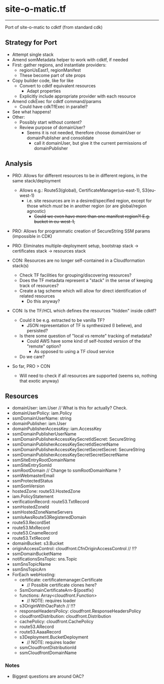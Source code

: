 # site-o-matic.tf
-----------------------------------------------------------------------------
Port of site-o-matic to cdktf (from standard cdk)

## Strategy for Port
- Attempt single stack
- Amend somMetadata helper to work with cdktf, if needed
- First: gather regions, and instantiate providers:
  - regionUsEast1, regionManifest
  - These become part of site props
- Copy builder code, like for like
  - Convert to cdktf equivalent resources
    - Adapt properties
  - Explicitly include appropriate provider with each resource
- Amend cdkExec for cdktf command/params
  - Could have cdkTfExec in parallel?
- See what happens!
- Other:
  - Possibly start without content?
  - Review purpose of domainUser?
    - Seems it is not needed, therefore choose domainUser or domainPublisher and consolidate
      - call it domainUser, but give it the current permissions of domainPublisher

## Analysis
- PRO: Allows for different resources to be in different regions, in the same stack/deployment
  - Allows e.g.: Route53(global), CertificateManager(us-east-1), S3(eu-west-1)
    - i.e. site resources are in a desired/specified region, except for those which _must_ be in another region (or are global/region agnostic)
      - ~~Could we even have more than one manifest region?! E.g. bucket in eu-west-1,~~ 
- PRO: Allows for programmatic creation of SecureString SSM params (impossible in CDK)
- PRO: Eliminates multiple-deployment setup, bootstrap stack -> certificates stack -> resources stack
- CON: Resources are no longer self-contained in a Cloudformation stack(s)
  - Check TF facilities for grouping/discovering resources?
  - Does the TF metadata represent a "stack" in the sense of keeping track of resources?
  - Create a tag scheme which will allow for direct identification of related resources
    - Do this anyway?
- CON: Is the TF/HCL which defines the resources "hidden" inside cdktf?
  - Could it be e.g. extracted to be vanilla TF?
    - JSON representation of TF is synthesized (I believe), and persisted?
  - Is there some question of "local vs remote" tracking of metadata?
    - Could AWS have some kind of self-hosted version of the "remote" option?
      - As opposed to using a TF cloud service
  - Do we care?

- So far, PRO > CON
  - Will need to check if all resources are supported (seems so, nothing that exotic anyway)

## Resources
- domainUser: iam.User // What is this for actually? Check.
- domainUserPolicy: iam.Policy
- ssmDomainUserName: string
- domainPublisher: iam.User
- domainPublisherAccessKey: iam.AccessKey
- ssmDomainPublisherUserName
- ssmDomainPublisherAccessKeySecretIdSecret: SecureString
- ssmDomainPublisherAccessKeySecretIdSecretName
- ssmDomainPublisherAccessKeySecretSecretSecret: SecureString
- ssmDomainPublisherAccessKeySecretSecretSecretName
- ssmSiteEntryRootDomainName
- ssmSiteEntrySomId
- ssmRootDomain // Change to ssmRootDomainName ?
- ssmWebmasterEmail
- ssmProtectedStatus
- ssmSomVersion
- hostedZone: route53.HostedZone
- iam.PolicyStatement
- verificationRecord: route53.TxtRecord
- ssmHostedZoneId
- ssmHostedZoneNameServers
- ssmIsAwsRoute53RegisteredDomain
- route53.RecordSet
- route53.MxRecord
- route53.CnameRecord
- route53.TxtRecord
- domainBucket: s3.Bucket
- originAccessControl: cloudfront.CfnOriginAccessControl // !!?
- ssmDomainBucketName
- notificationsSnsTopic: sns.Topic
- ssmSnsTopicName
- ssmSnsTopicArn
- ForEach webHosting:
  - certificate: certificatemanager.Certificate
    - // Possible certificate clones here?
  - SsmDomainCertificateArn-${postfix}
  - functions: Array<cloudfront.Function>
    - // NOTE: requires loader
  - s3OriginWithOacPatch // !!?
  - responseHeadersPolicy: cloudfront.ResponseHeadersPolicy
  - cloudfrontDistribution: cloudfront.Distribution
  - cachePolicy: cloudfront.CachePolicy
  - route53.ARecord
  - route53.AaaaRecord
  - s3Deployment.BucketDeployment
    - // NOTE: requires loader
  - ssmCloudfrontDistributionId
  - ssmCloudfrontDomainName

### Notes
- Biggest questions are around OAC?

